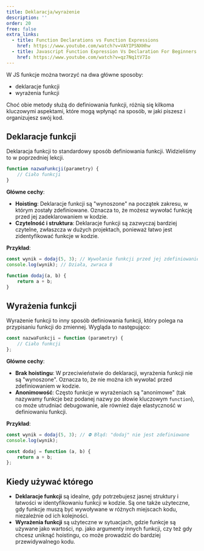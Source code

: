 ```yaml
---
title: Deklaracja/wyrażenie
description: ''
order: 20
free: false
extra_links:
  - title: Function Declarations vs Function Expressions
    href: https://www.youtube.com/watch?v=VAYIPSNXHhw
  - title: Javascript Function Expression Vs Declaration For Beginners
    href: https://www.youtube.com/watch?v=qz7Nq1tV7Io
---
```


W JS funkcje można tworzyć na dwa główne sposoby:

- deklaracje funkcji
- wyrażenia funkcji

Choć obie metody służą do definiowania funkcji, różnią się kilkoma kluczowymi aspektami, które mogą wpłynąć na sposób, w jaki piszesz i organizujesz swój kod.

## Deklaracje funkcji

Deklaracja funkcji to standardowy sposób definiowania funkcji. Widzieliśmy to w poprzedniej lekcji.

```javascript
function nazwaFunkcji(parametry) {
	// Ciało funkcji
}
```

**Główne cechy**:

- **Hoisting**: Deklaracje funkcji są "wynoszone" na początek zakresu, w którym zostały zdefiniowane. Oznacza to, że możesz wywołać funkcję przed jej zadeklarowaniem w kodzie.
- **Czytelność i struktura**: Deklaracje funkcji są zazwyczaj bardziej czytelne, zwłaszcza w dużych projektach, ponieważ łatwo jest zidentyfikować funkcje w kodzie.

**Przykład**:

```javascript
const wynik = dodaj(5, 3); // Wywołanie funkcji przed jej zdefiniowaniem.
console.log(wynik); // Działa, zwraca 8

function dodaj(a, b) {
	return a + b;
}
```

## Wyrażenia funkcji

Wyrażenie funkcji to inny sposób definiowania funkcji, który polega na przypisaniu funkcji do zmiennej. Wygląda to następująco:

```javascript
const nazwaFunkcji = function (parametry) {
	// Ciało funkcji
};
```

**Główne cechy**:

- **Brak hoistingu**: W przeciwieństwie do deklaracji, wyrażenia funkcji nie są "wynoszone". Oznacza to, że nie można ich wywołać przed zdefiniowaniem w kodzie.
- **Anonimowość**: Często funkcje w wyrażeniach są "anonimowe" (tak nazywamy funkcje bez podanej nazwy po słowie kluczowym `function`), co może utrudniać debugowanie, ale również daje elastyczność w definiowaniu funkcji.

**Przykład**:

```javascript
const wynik = dodaj(5, 3); // ⛔ Błąd: "dodaj" nie jest zdefiniowane
console.log(wynik);

const dodaj = function (a, b) {
	return a + b;
};
```

## Kiedy używać którego

- **Deklaracje funkcji** są idealne, gdy potrzebujesz jasnej struktury i łatwości w identyfikowaniu funkcji w kodzie. Są one także użyteczne, gdy funkcje muszą być wywoływane w różnych miejscach kodu, niezależnie od ich kolejności.
- **Wyrażenia funkcji** są użyteczne w sytuacjach, gdzie funkcje są używane jako wartości, np. jako argumenty innych funkcji, czy też gdy chcesz uniknąć hoistingu, co może prowadzić do bardziej przewidywalnego kodu.
